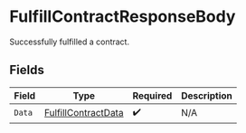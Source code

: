 # FulfillContractResponseBody

Successfully fulfilled a contract.


## Fields

| Field                                                               | Type                                                                | Required                                                            | Description                                                         |
| ------------------------------------------------------------------- | ------------------------------------------------------------------- | ------------------------------------------------------------------- | ------------------------------------------------------------------- |
| `Data`                                                              | [FulfillContractData](../../Models/Requests/FulfillContractData.md) | :heavy_check_mark:                                                  | N/A                                                                 |